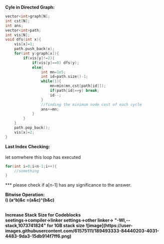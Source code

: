 <b>Cyle in Directed Graph:</b>
```cpp
vector<int>graph[N];
int cst[N];
int ans;
vector<int>path;
int vis[N];
void dfs(int x){
    vis[x]=1;
    path.push_back(x);
    for(int y:graph[x]){
        if(vis[y]!=2){
            if(vis[y]==0) dfs(y);
            else{
                int mn=1e5;
                int id=path.size()-1;
                while(1){
                    mn=min(mn,cst[path[id]]);
                    if(path[id]==y) break;
                    id--;
                }
                //finding the minimum node cost of each cycle
                ans+=mn;
            }
        }
    }
    path.pop_back();
    vis[x]=2;
}
```
<b>Last Index Checking:</b>
</br>
</br>
let somwhere this loop has executed</br>
```cpp
for(int i=0;i<n-1;i++){
    //something
}
```
*** please check if a[n-1] has any significance to the answer.

<b> Bitwise Operation:<b>
    </br>
    i)  (a^b)&c =(a&c)^(b&c)

    
    
</br>
<b>Increase Stack Size for Codeblocks</b>
</br>
seetings->compiler->linker settings->other linker-> "-Wl,--stack,1073741824" for 1GB stack size
   ![image](https://user-images.githubusercontent.com/61575111/189493333-84440203-4031-4483-9da3-15db914f7ff6.png)
